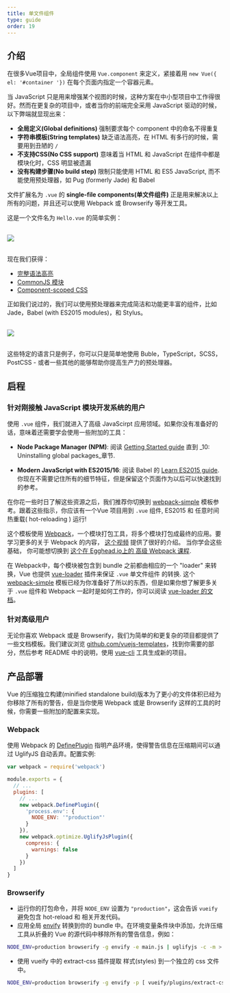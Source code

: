 ```yaml
---
title: 单文件组件
type: guide
order: 19
---
```


## 介绍
 
在很多Vue项目中，全局组件使用 `Vue.component` 来定义，紧接着用 `new Vue({ el: '#container '})` 在每个页面内指定一个容器元素。

当 JavaScript 只是用来增强某个视图的时候，这种方案在中小型项目中工作得很好。然而在更复杂的项目中，或者当你的前端完全采用 JavaScript 驱动的时候，以下弊端就显现出来：

- **全局定义(Global definitions)**  强制要求每个 component 中的命名不得重复
- **字符串模板(String templates)**  缺乏语法高亮，在 HTML 有多行的时候，需要用到丑陋的 `/`
- **不支持CSS(No CSS support)**  意味着当 HTML 和 JavaScript 在组件中都是模块化时，CSS 明显被遗漏
- **没有构建步骤(No build step)**  限制只能使用 HTML 和 ES5 JavaScript,  而不能使用预处理器，如 Pug (formerly Jade) 和 Babel

文件扩展名为 `.vue` 的 **single-file components(单文件组件)** 正是用来解决以上所有的问题，并且还可以使用 Webpack 或 Browserify 等开发工具。

这是一个文件名为 `Hello.vue` 的简单实例：

<img src="/images/vue-component.png" style="display: block; margin: 30px auto">

现在我们获得：

- [完整语法高亮](https://github.com/vuejs/awesome-vue#syntax-highlighting)
- [CommonJS 模块](https://webpack.github.io/docs/commonjs.html)
- [Component-scoped CSS](https://github.com/vuejs/vue-loader/blob/master/docs/en/features/scoped-css.md)

正如我们说过的，我们可以使用预处理器来完成简洁和功能更丰富的组件，比如 Jade，Babel (with ES2015 modules)，和 Stylus。

<img src="/images/vue-component-with-preprocessors.png" style="display: block; margin: 30px auto">

这些特定的语言只是例子，你可以只是简单地使用 Buble，TypeScript，SCSS，PostCSS - 或者一些其他的能够帮助你提高生产力的预处理器。

<!-- TODO: include CSS modules once it's supported in vue-loader 9.x -->

## 启程

### 针对刚接触 JavaScript 模块开发系统的用户

使用 `.vue` 组件，我们就进入了高级 JavaScirpt 应用领域。如果你没有准备好的话，意味着还需要学会使用一些附加的工具：

- **Node Package Manager (NPM)**: 阅读 [Getting Started guide](https://docs.npmjs.com/getting-started/what-is-npm) 直到 _10: Uninstalling global packages_章节.

- **Modern JavaScript with ES2015/16**: 阅读 Babel 的 [Learn ES2015 guide](https://babeljs.io/docs/learn-es2015/). 你现在不需要记住所有的细节特征，但是保留这个页面作为以后可以快速找到的参考。

在你花一些时日了解这些资源之后，我们推荐你切换到 [webpack-simple](https://github.com/vuejs-templates/webpack-simple) 模板参考。跟着这些指示，你应该有一个Vue 项目用到 `.vue` 组件, ES2015 和 任意时间 热重载( hot-reloading ) 运行!

这个模板使用 [Webpack](https://webpack.github.io/)，一个模块打包工具，将多个模块打包成最终的应用。要学习更多的关于 Webpack 的内容， [这个视频](https://www.youtube.com/watch?v=WQue1AN93YU) 提供了很好的介绍。 当你学会这些基础， 你可能想切换到 [这个在 Egghead.io上的 高级 Webpack 课程](https://egghead.io/courses/using-webpack-for-production-javascript-applications).

在 Webpack中，每个模块被包含到 bundle 之前都由相应的一个 "loader" 来转换，Vue 也提供 [vue-loader](https://github.com/vuejs/vue-loader) 插件来保证 `.vue` 单文件组件 的转换. 这个 [webpack-simple](https://github.com/vuejs-templates/webpack-simple) 模板已经为你准备好了所以的东西，但是如果你想了解更多关于 `.vue` 组件和 Webpack 一起时是如何工作的，你可以阅读 [vue-loader 的文档](https://vue-loader.vuejs.org)。

### 针对高级用户

无论你喜欢 Webpack 或是 Browserify，我们为简单的和更复杂的项目都提供了一些文档模板。我们建议浏览 [github.com/vuejs-templates](https://github.com/vuejs-templates)，找到你需要的部分，然后参考 README 中的说明，使用 [vue-cli](https://github.com/vuejs/vue-cli) 工具生成新的项目。

## 产品部署

Vue 的压缩独立构建(minified standalone build)版本为了更小的文件体积已经为你移除了所有的警告，但是当你使用 Webpack 或是 Browserify 这样的工具的时候，你需要一些附加的配置来实现。

### Webpack

使用 Webpack 的 [DefinePlugin](http://webpack.github.io/docs/list-of-plugins.html#defineplugin) 指明产品环境，使得警告信息在压缩期间可以通过 UglifyJS 自动丢弃。配置实例:

``` js
var webpack = require('webpack')

module.exports = {
  // ...
  plugins: [
    // ...
    new webpack.DefinePlugin({
      'process.env': {
        NODE_ENV: '"production"'
      }
    }),
    new webpack.optimize.UglifyJsPlugin({
      compress: {
        warnings: false
      }
    })
  ]
}
```

### Browserify

- 运行你的打包命令，并将 `NODE_ENV` 设置为 `"production"`，这会告诉 `vueify` 避免包含 hot-reload 和 相关开发代码。
- 应用全局 [envify](https://github.com/hughsk/envify) 转换到你的 bundle 中。在环境变量条件块中添加，允许压缩工具从折叠的 Vue 的源代码中移除所有的警告信息，例如：

``` bash
NODE_ENV=production browserify -g envify -e main.js | uglifyjs -c -m > build.js
```

- 使用 vueify 中的 extract-css 插件提取 样式(styles) 到一个独立的 css 文件中。

``` bash
NODE_ENV=production browserify -g envify -p [ vueify/plugins/extract-css -o build.css ] -e main.js | uglifyjs -c -m > build.js
```
